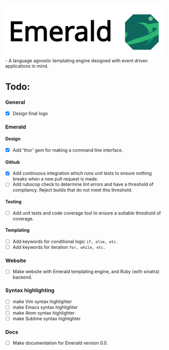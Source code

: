 <img src='emerald-logo.png' alt='Drawing' width='600px' />
- A language agnostic templating engine designed with event driven applications in mind.

# Todo:
### General
- [x] Design final logo

### Emerald
#### Design
- [x] Add 'thor' gem for making a command line interface.

#### Github
- [x] Add continuous integration which runs unit tests to ensure nothing breaks when a new pull request is made.
- [ ] Add rubocop check to determine lint errors and have a threshold of compliancy. Reject builds that do not meet this threshold.

#### Testing
- [ ] Add unit tests and code coverage tool to ensure a suitable threshold of coverage.

#### Templating
- [ ] Add keywords for conditional logic `if, else, etc.`
- [ ] Add keywords for iteration `for, while, etc.`

### Website
- [ ] Make website with Emerald templating engine, and Ruby (with sinatra) backend.

### Syntax highlighting
- [ ] make Vim syntax highlighter
- [ ] make Emacs syntax highlighter
- [ ] make Atom syntax highlighter
- [ ] make Sublime syntax highlighter

### Docs
- [ ] Make documentation for Emerald version 0.0.
